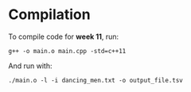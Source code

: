 # Compilation

To compile code for **week 11**, run:

`g++ -o main.o main.cpp -std=c++11`

And run with:

`./main.o -l -i dancing_men.txt -o output_file.tsv`